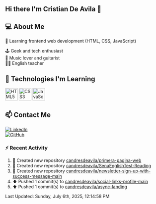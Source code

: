 ## Hi there I'm Cristian De Avila 👋

## 💻 About Me  
🎯 Learning frontend web development (HTML, CSS, JavaScript) 

🕹️ Geek and tech enthusiast   
🎸 Music lover and guitarist  
🧑‍🏫 English teacher  

## 🚀 Technologies I'm Learning  
<p align="left">
  <img src="https://cdn.jsdelivr.net/gh/devicons/devicon/icons/html5/html5-original.svg" alt="HTML5" width="40" height="40"/>
  <img src="https://cdn.jsdelivr.net/gh/devicons/devicon/icons/css3/css3-original.svg" alt="CSS3" width="40" height="40"/>
  <img src="https://cdn.jsdelivr.net/gh/devicons/devicon/icons/javascript/javascript-original.svg" alt="JavaScript" width="40" height="40"/>
</p>

## 📫 Contact Me  
[![LinkedIn](https://img.shields.io/badge/LinkedIn-0077B5?style=for-the-badge&logo=linkedin&logoColor=white)](https://www.linkedin.com/in/cristiandeavilacd/)  
[![GitHub](https://img.shields.io/badge/GitHub-181717?style=for-the-badge&logo=github&logoColor=white)](https://github.com/candresdeavila)  

### :zap: Recent Activity
<!--RECENT_ACTIVITY:start-->
1. 📔 Created new repository [candresdeavila/primera-pagina-web](https://github.com/candresdeavila/primera-pagina-web)<br>
2. 📔 Created new repository [candresdeavila/SenaEnglishTest-Reading](https://github.com/candresdeavila/SenaEnglishTest-Reading)<br>
3. 📔 Created new repository [candresdeavila/newsletter-sign-up-with-success-message-main](https://github.com/candresdeavila/newsletter-sign-up-with-success-message-main)<br>
4. ⬆️ Pushed 1 commit(s) to [candresdeavila/social-links-profile-main](https://github.com/candresdeavila/social-links-profile-main)<br>
5. ⬆️ Pushed 1 commit(s) to [candresdeavila/async-landing](https://github.com/candresdeavila/async-landing)<br>
<!--RECENT_ACTIVITY:end-->
<!--RECENT_ACTIVITY:last_update-->
Last Updated: Sunday, July 6th, 2025, 12:14:58 PM
<!--RECENT_ACTIVITY:last_update_end-->

